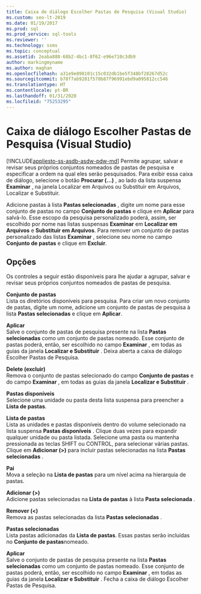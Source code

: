 ```yaml
---
title: Caixa de diálogo Escolher Pastas de Pesquisa (Visual Studio)
ms.custom: seo-lt-2019
ms.date: 01/19/2017
ms.prod: sql
ms.prod_service: sql-tools
ms.reviewer: ''
ms.technology: ssms
ms.topic: conceptual
ms.assetid: 2eaba888-68b2-4bc1-8f62-e96e710c3db9
author: markingmyname
ms.author: maghan
ms.openlocfilehash: a31e9e898101c15c032db1be5f348bf28267d52c
ms.sourcegitcommit: b78f7ab9281f570b87f96991ebd9a095812cc546
ms.translationtype: HT
ms.contentlocale: pt-BR
ms.lasthandoff: 01/31/2020
ms.locfileid: "75253295"
---
```

# <a name="choose-search-folders-dialog-box-visual-studio"></a>Caixa de diálogo Escolher Pastas de Pesquisa (Visual Studio)
[!INCLUDE[appliesto-ss-asdb-asdw-pdw-md](../../includes/appliesto-ss-asdb-asdw-pdw-md.md)]
Permite agrupar, salvar e revisar seus próprios conjuntos nomeados de pastas de pesquisa e especificar a ordem na qual eles serão pesquisados. Para exibir essa caixa de diálogo, selecione o botão **Procurar (...)** , ao lado da lista suspensa **Examinar** , na janela Localizar em Arquivos ou Substituir em Arquivos, Localizar e Substituir.  
  
Adicione pastas à lista **Pastas selecionadas** , digite um nome para esse conjunto de pastas no campo **Conjunto de pastas** e clique em **Aplicar** para salvá-lo. Esse escopo da pesquisa personalizado poderá, assim, ser escolhido por nome nas listas suspensas **Examinar** em **Localizar em Arquivos** e **Substituir em Arquivos**. Para remover um conjunto de pastas personalizado das listas **Examinar** , selecione seu nome no campo **Conjunto de pastas** e clique em **Excluir**.  
  
## <a name="options"></a>Opções  
Os controles a seguir estão disponíveis para lhe ajudar a agrupar, salvar e revisar seus próprios conjuntos nomeados de pastas de pesquisa.  
  
**Conjunto de pastas**  
Lista os diretórios disponíveis para pesquisa. Para criar um novo conjunto de pastas, digite um nome, adicione um conjunto de pastas de pesquisa à lista **Pastas selecionadas** e clique em **Aplicar**.  
  
**Aplicar**  
Salve o conjunto de pastas de pesquisa presente na lista **Pastas selecionadas** como um conjunto de pastas nomeado. Esse conjunto de pastas poderá, então, ser escolhido no campo **Examinar** , em todas as guias da janela **Localizar e Substituir** . Deixa aberta a caixa de diálogo Escolher Pastas de Pesquisa.  
  
**Delete (excluir)**  
Remova o conjunto de pastas selecionado do campo **Conjunto de pastas** e do campo **Examinar** , em todas as guias da janela **Localizar e Substituir** .  
  
**Pastas disponíveis**  
Selecione uma unidade ou pasta desta lista suspensa para preencher a **Lista de pastas**.  
  
**Lista de pastas**  
Lista as unidades e pastas disponíveis dentro do volume selecionado na lista suspensa **Pastas disponíveis** . Clique duas vezes para expandir qualquer unidade ou pasta listada. Selecione uma pasta ou mantenha pressionada as teclas SHIFT ou CONTROL, para selecionar várias pastas. Clique em **Adicionar (>)** para incluir pastas selecionadas na lista **Pastas selecionadas** .  
  
**Pai**  
Mova a seleção na **Lista de pastas** para um nível acima na hierarquia de pastas.  
  
**Adicionar (>)**  
Adicione pastas selecionadas na **Lista de pastas** à lista **Pasta selecionada** .  
  
**Remover (<)**  
Remova as pastas selecionadas da lista **Pastas selecionadas** .  
  
**Pastas selecionadas**  
Lista pastas adicionadas da **Lista de pastas**. Essas pastas serão incluídas no **Conjunto de pastas**nomeado.  
  
**Aplicar**  
Salve o conjunto de pastas de pesquisa presente na lista **Pastas selecionadas** como um conjunto de pastas nomeado. Esse conjunto de pastas poderá, então, ser escolhido no campo **Examinar** , em todas as guias da janela **Localizar e Substituir** . Fecha a caixa de diálogo Escolher Pastas de Pesquisa.  
